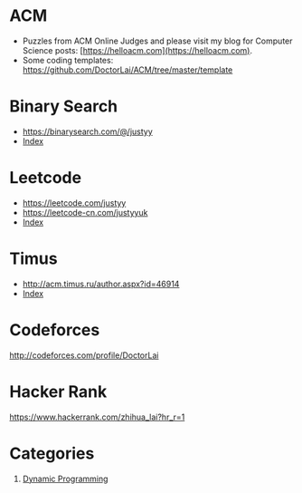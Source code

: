 # ACM
- Puzzles from ACM Online Judges and please visit my blog for Computer Science posts: [https://helloacm.com](https://helloacm.com).
- Some coding templates: https://github.com/DoctorLai/ACM/tree/master/template

# Binary Search
- https://binarysearch.com/@/justyy
- [Index](https://github.com/DoctorLai/ACM/blob/master/binarysearch/README.md)

# Leetcode
- https://leetcode.com/justyy
- https://leetcode-cn.com/justyyuk
- [Index](https://github.com/DoctorLai/ACM/blob/master/leetcode/README.md)

# Timus
- http://acm.timus.ru/author.aspx?id=46914
- [Index](https://github.com/DoctorLai/ACM/blob/master/timus/README.md)

# Codeforces
http://codeforces.com/profile/DoctorLai

# Hacker Rank
https://www.hackerrank.com/zhihua_lai?hr_r=1

# Categories
1. [Dynamic Programming](https://github.com/DoctorLai/ACM/blob/master/dynamic-programming.md)
